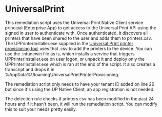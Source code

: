 # UniversalPrint

This remediation script uses the Universal Print Native Client service principal (Enterprise App) to get access to the Universal Print API using the signed in user to authenticate with. Once authenticated, it discovers all printers that have been shared to the user and adds them to printers.csv. The UPPrinterInstaller.exe supplied in the [Universal Print printer provisioning tool](https://aka.ms/UPIntuneTool_DL) uses that .csv to add the printers to the device. You can use the .intunewin file as is, which installs a service that triggers UPPrinterInstaller.exe on user logon, or unpack it and deploy only the UPPrinterInstaller.exe which is ran at the end of the script. It also creates a transcript and drops it in %AppData%\Roaming\UniversalPrintPrinterProvisioning. 

The remediation script only needs to have your tenant ID added on line 26 but since it's using the UP Native Client, an app registration is not needed. 

The detection rule checks if printers.csv has been modified in the past 24 hours and if it hasn't been, it will run the remediation script. You can modify this to suit your needs pretty easily. 
